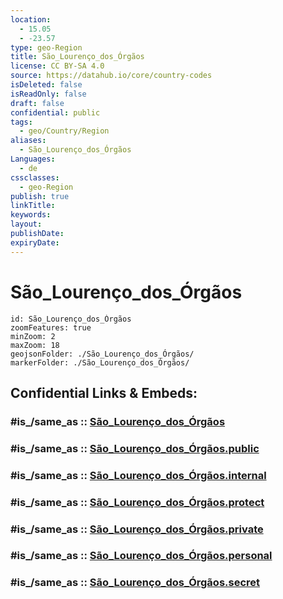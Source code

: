 ```yaml
---
location:
  - 15.05
  - -23.57
type: geo-Region
title: São_Lourenço_dos_Órgãos
license: CC BY-SA 4.0
source: https://datahub.io/core/country-codes
isDeleted: false
isReadOnly: false
draft: false
confidential: public
tags:
  - geo/Country/Region
aliases:
  - São_Lourenço_dos_Órgãos
Languages:
  - de
cssclasses:
  - geo-Region
publish: true
linkTitle:
keywords:
layout:
publishDate:
expiryDate:
---
```


# São_Lourenço_dos_Órgãos

```leaflet
id: São_Lourenço_dos_Órgãos
zoomFeatures: true 
minZoom: 2 
maxZoom: 18
geojsonFolder: ./São_Lourenço_dos_Órgãos/
markerFolder: ./São_Lourenço_dos_Órgãos/
```


## Confidential Links & Embeds: 

### #is_/same_as :: [São_Lourenço_dos_Órgãos](/_Standards/Earth/Continent/Africa/Africa~West/Cape_Verde/municipalities~Cape_Verde/São_Lourenço_dos_Órgãos.md) 

### #is_/same_as :: [São_Lourenço_dos_Órgãos.public](/_public/Earth/Continent/Africa/Africa~West/Cape_Verde/municipalities~Cape_Verde/São_Lourenço_dos_Órgãos.public.md) 

### #is_/same_as :: [São_Lourenço_dos_Órgãos.internal](/_internal/Earth/Continent/Africa/Africa~West/Cape_Verde/municipalities~Cape_Verde/São_Lourenço_dos_Órgãos.internal.md) 

### #is_/same_as :: [São_Lourenço_dos_Órgãos.protect](/_protect/Earth/Continent/Africa/Africa~West/Cape_Verde/municipalities~Cape_Verde/São_Lourenço_dos_Órgãos.protect.md) 

### #is_/same_as :: [São_Lourenço_dos_Órgãos.private](/_private/Earth/Continent/Africa/Africa~West/Cape_Verde/municipalities~Cape_Verde/São_Lourenço_dos_Órgãos.private.md) 

### #is_/same_as :: [São_Lourenço_dos_Órgãos.personal](/_personal/Earth/Continent/Africa/Africa~West/Cape_Verde/municipalities~Cape_Verde/São_Lourenço_dos_Órgãos.personal.md) 

### #is_/same_as :: [São_Lourenço_dos_Órgãos.secret](/_secret/Earth/Continent/Africa/Africa~West/Cape_Verde/municipalities~Cape_Verde/São_Lourenço_dos_Órgãos.secret.md)

